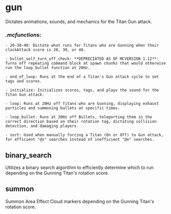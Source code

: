 # gun
Dictates animations, sounds, and mechanics for the Titan Gun attack.

### *.mcfunction*s:
    - 20-30-40: Dictate what runs for Titans who are Gunning when their clockAttack score is 20, 30, or 40.
    
    - bullet_self_turn_off_check: **DEPRECIATED AS OF MCVERSION 1.12**: Turns off repeating command block at spawn chunks that would otherwise run the loop_bullet function at 20Hz.
    
    - end_of_loop: Runs at the end of a Titan's Gun attack cycle to set tags and scores.
    
    - initialize: Initializes scores, tags, and plays the sound for the Titan Gun attack.
    
    - loop: Runs at 20Hz off Titans who are Gunning, displaying exhaust particles and summoning bullets at specific times.
    
    - loop_bullet: Runs at 20Hz off Bullets, teleporting them in the correct direction based on their rotation tag, dictating collision detection, and damaging players.
    
    - sort: Used when manually forcing a Titan (On or Off) to Gun attack, for efficient "@s" searches instead of inefficient "@e" searches.
    
## binary_search
Utilizes a binary search algorithm to efficiently determine which <function> to run depending on the Gunning Titan's rotation score.

## summon
Summon Area Effect Cloud markers depending on the Gunning Titan's rotation score.
